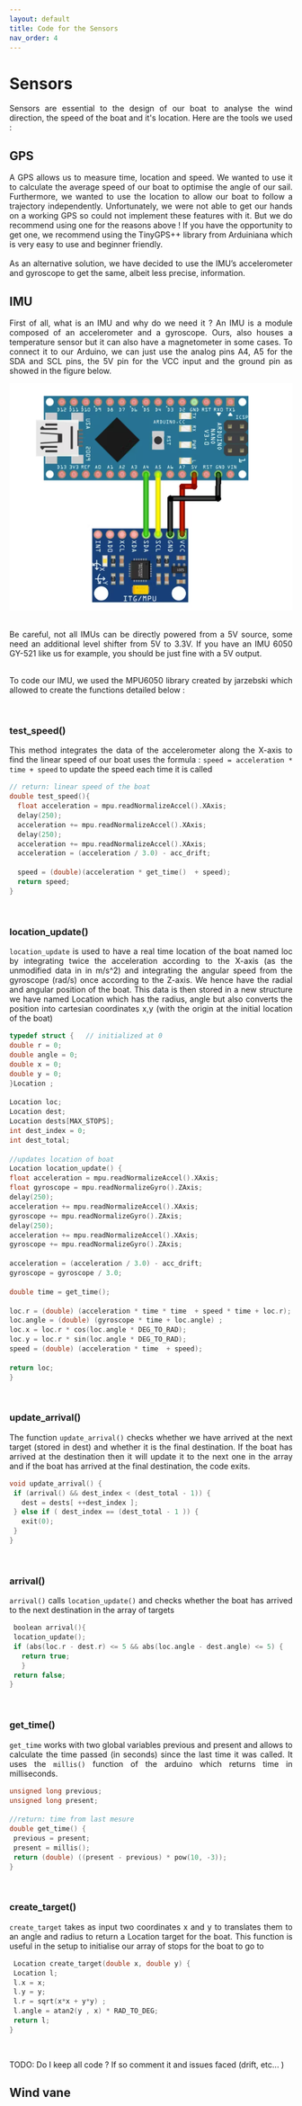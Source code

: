 ```yaml
---
layout: default
title: Code for the Sensors
nav_order: 4
---
```


# Sensors

<div style="text-align: justify"> Sensors are essential to the design of our boat to analyse the wind direction, the speed of the boat and it's location. Here are the tools we used : 

## GPS 
  
<div style="text-align: justify"> A GPS allows us to measure time, location and speed. We wanted to use it to calculate the average speed of our boat to optimise the angle of our sail. Furthermore, we wanted to use the location to allow our boat to follow a trajectory independently. Unfortunately, we were not able to get our hands on a working GPS so could not implement these features with it. But we do recommend using one for the reasons above ! If you have the opportunity to get one, we recommend using the TinyGPS++ library from Arduiniana which is very easy to use and beginner friendly. </div>
<br/>
As an alternative solution, we have decided to use the IMU’s accelerometer and gyroscope to get the same, albeit less precise, information. 

## IMU
  
 <div style="text-align: justify"> First of all, what is an IMU and why do we need it ? An IMU is a module composed of an accelerometer and a gyroscope. Ours, also houses a temperature sensor but it can also have a magnetometer in some cases. To connect it to our Arduino, we can just use the analog pins A4, A5 for the SDA and SCL pins, the 5V pin for the VCC input and the ground pin as showed in the figure below. </div>
  
   ![](assets/IMU.png)
  
<br/>
 <div style="text-align: justify"> Be careful, not all IMUs can be directly powered from a 5V source, some need an additional level shifter from 5V to 3.3V. If you have an IMU 6050 GY-521 like us for example, you should be just fine with a 5V output. </div>
  
 <br/>
  
 To code our IMU, we used the MPU6050 library created by jarzebski which allowed to create the functions detailed below : 
    
  <br/>
  
  ### test_speed() 
  
  This method integrates the data of the accelerometer along the X-axis to find the linear speed of our boat uses the formula : `speed = acceleration * time + speed` to update the speed each time it is called
  
  ```c++
// return: linear speed of the boat
double test_speed(){                 
    float acceleration = mpu.readNormalizeAccel().XAxis;
    delay(250);
    acceleration += mpu.readNormalizeAccel().XAxis;
    delay(250);
    acceleration += mpu.readNormalizeAccel().XAxis;
    acceleration = (acceleration / 3.0) - acc_drift;
    
    speed = (double)(acceleration * get_time()  + speed);
    return speed;
}
```
  
  <br/>
  
  
  ### location_update()
  
  `location_update` is used to have a real time location of the boat named loc by integrating twice the acceleration according to the X-axis (as the unmodified data in in m/s^2) and integrating the angular speed from the gyroscope (rad/s) once according to the Z-axis. We hence have the radial and angular position of the boat. This data is then stored in a new structure we have named Location which has the radius, angle but also converts the position into cartesian coordinates x,y (with the origin at the initial location of the boat)
  
   ```c++
 typedef struct {   // initialized at 0
  double r = 0;
  double angle = 0;
  double x = 0;
  double y = 0;
}Location ;
  
Location loc;  
Location dest;
Location dests[MAX_STOPS];
int dest_index = 0; 
int dest_total; 
  
//updates location of boat
Location location_update() {
   float acceleration = mpu.readNormalizeAccel().XAxis;
   float gyroscope = mpu.readNormalizeGyro().ZAxis;
   delay(250);
   acceleration += mpu.readNormalizeAccel().XAxis;
   gyroscope += mpu.readNormalizeGyro().ZAxis;
   delay(250);
   acceleration += mpu.readNormalizeAccel().XAxis;
   gyroscope += mpu.readNormalizeGyro().ZAxis;
   
   acceleration = (acceleration / 3.0) - acc_drift;
   gyroscope = gyroscope / 3.0;
   
   double time = get_time();
   
   loc.r = (double) (acceleration * time * time  + speed * time + loc.r);
   loc.angle = (double) (gyroscope * time + loc.angle) ; 
   loc.x = loc.r * cos(loc.angle * DEG_TO_RAD);
   loc.y = loc.r * sin(loc.angle * DEG_TO_RAD);
   speed = (double) (acceleration * time  + speed);
   
   return loc;
}
```
  
  <br/>
  
  ### update_arrival()
  The function `update_arrival()` checks whether we have arrived at the next target (stored in dest) and whether it is the final destination. If the boat has arrived at the destination then it will update it to the next one in the array and if the boat has arrived at the final destination, the code exits.
  
 ```c++  
void update_arrival() {
  if (arrival() && dest_index < (dest_total - 1)) {
    dest = dests[ ++dest_index ];
  } else if ( dest_index == (dest_total - 1 )) {
    exit(0);
  }
}
```
  
  <br/>
  
  ### arrival()
  `arrival()` calls `location_update()` and checks whether the boat has arrived to the next destination in the array of targets
  
 ```c++
  boolean arrival(){
  location_update();
  if (abs(loc.r - dest.r) <= 5 && abs(loc.angle - dest.angle) <= 5) {
    return true;
    }
  return false;
}
```
  <br/>
  
  ### get_time()
  
  `get_time` works with two global variables previous and present and allows to calculate the time passed (in seconds) since the last time it was called. It uses the `millis()` function of the arduino which returns time in milliseconds. 
  
 ```c++  
unsigned long previous;
unsigned long present;
  
//return: time from last mesure
double get_time() {
  previous = present;
  present = millis();
  return (double) ((present - previous) * pow(10, -3));
}
```
  
  <br/>
  
  ### create_target()
  
  `create_target` takes as input two coordinates x and y to translates them to an angle and radius to return a Location target for the boat. This function is useful in the setup to initialise our array of stops for the boat to go to
  
 ```c++
  Location create_target(double x, double y) {
  Location l; 
  l.x = x;
  l.y = y;
  l.r = sqrt(x*x + y*y) ;
  l.angle = atan2(y , x) * RAD_TO_DEG;  
  return l;
}
```
<br/>
  
  TODO: Do I keep all code ? If so comment it and issues faced (drift, etc... )
  
## Wind vane
